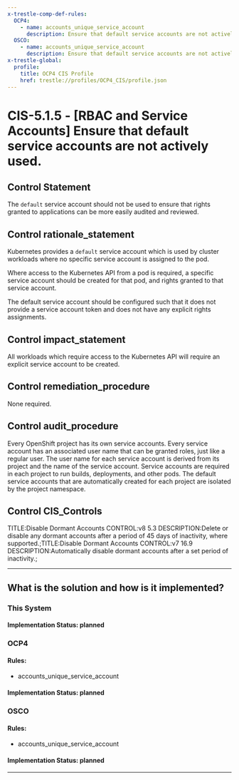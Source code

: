 ```yaml
---
x-trestle-comp-def-rules:
  OCP4:
    - name: accounts_unique_service_account
      description: Ensure that default service accounts are not actively used. (info)
  OSCO:
    - name: accounts_unique_service_account
      description: Ensure that default service accounts are not actively used. (info)
x-trestle-global:
  profile:
    title: OCP4 CIS Profile
    href: trestle://profiles/OCP4_CIS/profile.json
---
```


# CIS-5.1.5 - \[RBAC and Service Accounts\] Ensure that default service accounts are not actively used.

## Control Statement

The `default` service account should not be used to ensure that rights granted to applications can be more easily audited and reviewed.

## Control rationale_statement

Kubernetes provides a `default` service account which is used by cluster workloads where no specific service account is assigned to the pod.

Where access to the Kubernetes API from a pod is required, a specific service account should be created for that pod, and rights granted to that service account.

The default service account should be configured such that it does not provide a service account token and does not have any explicit rights assignments.

## Control impact_statement

All workloads which require access to the Kubernetes API will require an explicit service account to be created.

## Control remediation_procedure

None required.

## Control audit_procedure

Every OpenShift project has its own service accounts. Every service account has an associated user name that can be granted roles, just like a regular user. The user name for each service account is derived from its project and the name of the service account. Service accounts are required in each project to run builds, deployments, and other pods. The default service accounts that are automatically created for each project are isolated by the project namespace.

## Control CIS_Controls

TITLE:Disable Dormant Accounts CONTROL:v8 5.3 DESCRIPTION:Delete or disable any dormant accounts after a period of 45 days of inactivity, where supported.;TITLE:Disable Dormant Accounts CONTROL:v7 16.9 DESCRIPTION:Automatically disable dormant accounts after a set period of inactivity.;

______________________________________________________________________

## What is the solution and how is it implemented?

<!-- For implementation status enter one of: implemented, partial, planned, alternative, not-applicable -->

<!-- Note that the list of rules under ### Rules: is read-only and changes will not be captured after assembly to JSON -->

### This System

<!-- Add implementation prose for the main This System component for control: CIS-5.1.5 -->

#### Implementation Status: planned

### OCP4

<!-- Add control implementation description here for control: CIS-5.1.5 -->

#### Rules:

  - accounts_unique_service_account

#### Implementation Status: planned

### OSCO

<!-- Add control implementation description here for control: CIS-5.1.5 -->

#### Rules:

  - accounts_unique_service_account

#### Implementation Status: planned

______________________________________________________________________
